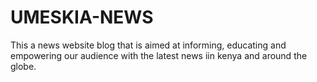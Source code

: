 # UMESKIA-NEWS
This a news website blog that is aimed at informing, educating and empowering our audience with the latest news iin kenya and around the globe.
